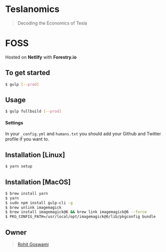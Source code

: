 # Teslanomics

> Decoding the Economics of Tesla

# FOSS
Hosted on **Netlify** with **Forestry.io**

## To get started

```sh
$ gulp [--prod]
```

## Usage

```sh
$ gulp fullbuild [--prod]
```


#### Settings
In your `_config.yml` and `humans.txt` you should add your Github and Twitter
profile if you want to.

## Installation [Linux]
```sh
$ yarn setup
```

## Installation [MacOS]
```sh
$ brew install yarn
$ yarn
$ sudo npm install gulp-cli -g
$ brew unlink imagemagick
$ brew install imagemagick@6 && brew link imagemagick@6 --force
$ PKG_CONFIG_PATH=/usr/local/opt/imagemagick@6/lib/pkgconfig bundle
```

## Owner

> [Rohit Goswami](https://teslanomics.netlify.com)
